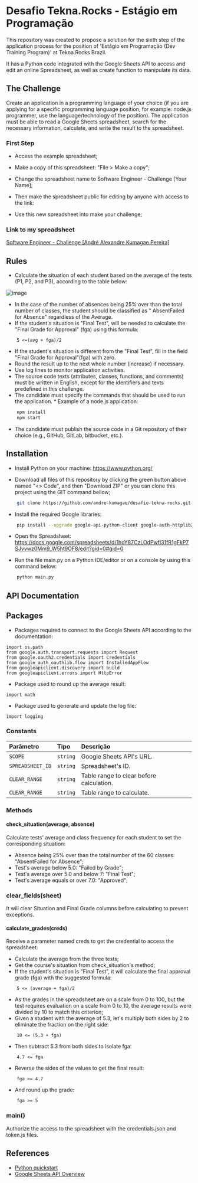 # Desafio Tekna.Rocks - Estágio em Programação

This repository was created to propose a solution for the sixth step of the application process for the position of 'Estágio em Programação (Dev Training Program)' at Tekna.Rocks Brazil.

It has a Python code integrated with the Google Sheets API to access and edit an online Spreadsheet, as well as create function to manipulate its data.

## The Challenge

Create an application in a programming language of your choice (if you are applying for a specific programming language position, for example: node.js programmer, use the language/technology of the position). The application must be able to read a Google Sheets spreadsheet, search for the necessary information, calculate, and write the result to the spreadsheet.

### First Step

* Access the example spreadsheet;

* Make a copy of this spreadsheet: "File > Make a copy";

* Change the spreadsheet name to Software Engineer - Challenge [Your Name];

* Then make the spreadsheet public for editing by anyone with access to the link:

* Use this new spreadsheet into make your challenge;

### Link to my spreadsheet

[ Software Engineer - Challenge [André Alexandre Kumagae Pereira]](https://docs.google.com/spreadsheets/d/1hoY87CzLOdPwfl31fR1gFkP7SJvvwz0Mm9_W5ht9OF8/edit?gid=0#gid=0)

## Rules

* Calculate the situation of each student based on the average of the tests (P1, P2, and P3), according to the table below:

![image](https://github.com/user-attachments/assets/02ebd7f5-2802-4c8e-a613-c6ed8efd8ad6)

* In the case of the number of absences being 25% over than the total number of classes, the student should be classified as " AbsentFailed for Absence" regardless of the Average.
* If the student's situation is "Final Test", will be needed to calculate the "Final Grade for Approval" (fga) using this formula:

```
    5 <=(avg + fga)/2
```

* If the student's situation is different from the "Final Test", fill in the field "Final Grade for Approval"(fga) with zero.
* Round the result up to the next whole number (increase) if necessary.
* Use log lines to monitor application activities.
* The source code texts (attributes, classes, functions, and comments) must be written in English, except for the identifiers and texts predefined in this challenge.
* The candidate must specify the commands that should be used to run the application. * Example of a node.js application:

```bash
    npm install
    npm start
```
* The candidate must publish the source code in a Git repository of their choice (e.g., GitHub, GitLab, bitbucket, etc.).


## Installation

* Install Python on your machine: https://www.python.org/

* Download all files of this repository by clicking the green button above named "<> Code", and then "Download ZIP" or you can clone this project using the GIT command bellow;

```bash
    git clone https://github.com/andre-kumagae/desafio-tekna-rocks.git
```

* Install the required Google libraries:

```bash
    pip install --upgrade google-api-python-client google-auth-httplib2 google-auth-oauthlib
```
* Open the Spreadsheet: https://docs.google.com/spreadsheets/d/1hoY87CzLOdPwfl31fR1gFkP7SJvvwz0Mm9_W5ht9OF8/edit?gid=0#gid=0

* Run the file main.py on a Python IDE/editor or on a console by using this command below: 

```bash
    python main.py
```

## API Documentation

## Packages

* Packages required to connect to the Google Sheets API according to the documentation:

```
import os.path
from google.auth.transport.requests import Request
from google.oauth2.credentials import Credentials
from google_auth_oauthlib.flow import InstalledAppFlow
from googleapiclient.discovery import build
from googleapiclient.errors import HttpError
```

* Package used to round up the average result:

```
import math
```

* Package used to generate and update the log file:

```
import logging
```

### Constants

| Parâmetro   | Tipo       | Descrição                           |
| :---------- | :--------- | :---------------------------------- |
| `SCOPE` | `string` | Google Sheets API's URL. |
| `SPREADSHEET_ID` | `string` | Spreadsheet's ID. |
| `CLEAR_RANGE` | `string` | Table range to clear before calculation.  |
| `CLEAR_RANGE` | `string` | Table range to calculate.  |

### Methods

#### check_situation(average, absence)

Calculate tests' average and class frequency for each student to set the corresponding situation:

* Absence being 25% over than the total number of the 60 classes: "AbsentFailed for Absence";
* Test's average below 5.0: "Failed by Grade";
* Test's average over 5.0 and below 7: "Final Test";
* Test's average equals or over 7.0: "Approved";

### clear_fields(sheet)

It will clear Situation and Final Grade columns before calculating to prevent exceptions.

#### calculate_grades(creds)

Receive a parameter named creds to get the credential to access the spreadsheet:

* Calculate the average from the three tests;
* Get the course's situation from check_situation's method;
* If the student's situation is "Final Test", it will calculate the final approval grade (fga) with the suggested formula:

```
    5 <= (average + fga)/2
```
* As the grades in the spreadsheet are on a scale from 0 to 100, but the test requires evaluation on a scale from 0 to 10, the average results were divided by 10 to match this criterion;
* Given a student with the average of 5.3, let's multiply both sides by 2 to eliminate the fraction on the right side:
```
    10 <= (5.3 + fga)
```
* Then subtract 5.3 from both sides to isolate fga:
```
    4.7 <= fga
```
* Reverse the sides of the values to get the final result:
```
    fga >= 4.7
```
* And round up the grade:
```
    fga >= 5
```

### main()

Authorize the access to the spreadsheet with the credentials.json and token.js files.

## References

 - [Python quickstart](https://developers.google.com/sheets/api/quickstart/python)
 - [Google Sheets API Overview](https://developers.google.com/sheets/api/guides/concepts)


